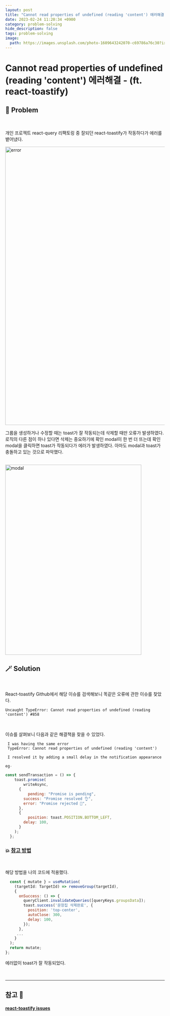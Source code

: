 ```yaml
---
layout: post
title: "Cannot read properties of undefined (reading 'content') 에러해결 - (ft. react-toastify)"
date: 2023-02-24 11:20:34 +0900
category: problem-solving
hide_description: false
tags: problem-solving
image:
  path: https://images.unsplash.com/photo-1609643242070-c69786a76c30?ixlib=rb-1.2.1&ixid=MnwxMjA3fDB8MHxwaG90by1wYWdlfHx8fGVufDB8fHx8&auto=format&fit=crop&w=1332&q=80
---
```


# Cannot read properties of undefined (reading 'content') 에러해결 - (ft. react-toastify)

## 🧶 Problem

<br>

개인 프로젝트 react-query 리팩토링 중 잘되던 react-toastify가 작동하다가 에러를 뱉어냈다.

<img width="878" alt="error" src="https://user-images.githubusercontent.com/79234473/221079357-4e45ccc4-0725-4dbb-925d-c7c3bec7c822.png">

<br>

그룹을 생성하거나 수정할 때는 toast가 잘 작동되는데 삭제할 때만 오류가 발생하였다. 로직의 다른 점이 하나 있다면 삭제는 중요하기에 확인 modal이 한 번 더 뜨는데 확인 modal을 클릭하면 toast가 작동되다가 에러가 발생하였다. 아마도 modal과 toast가 충돌하고 있는 것으로 파악했다.

<br>

<img width="430" height="600" alt="modal" src="https://user-images.githubusercontent.com/79234473/221079709-250f9469-856e-4fa5-820c-d1a66d44b62b.png">

<br>

## 🪄 Solution

<br>

React-toastify Github에서 해당 이슈를 검색해보니 똑같은 오류에 관한 이슈를 찾았다.

```
Uncaught TypeError: Cannot read properties of undefined (reading 'content') #858
```

<br>

이슈를 살펴보니 다음과 같은 해결책을 찾을 수 있었다.

```
 I was having the same error
 TypeError: Cannot read properties of undefined (reading 'content')

 I resolved it by adding a small delay in the notification appearance
```

```js
eg-

const sendTransaction = () => {
    toast.promise(
        writeAsync,
      {
          pending: "Promise is pending",
        success: "Promise resolved 👌",
        error: "Promise rejected 🤯",
      },
      {
          position: toast.POSITION.BOTTOM_LEFT,
        delay: 100,
      }
    );
  };
```

### 💥 [참고 방법](https://github.com/fkhadra/react-toastify/issues/858#issuecomment-1422593857)

<br>

해당 방법을 나의 코드에 적용했다.

```js
  const { mutate } = useMutation(
    (targetId: TargetId) => removeGroup(targetId),
    {
      onSuccess: () => {
        queryClient.invalidateQueries([queryKeys.groupsData]);
        toast.success('문장집 삭제완료', {
          position: 'top-center',
          autoClose: 300,
          delay: 100,
        });
      },
     ...
    }
  );
  return mutate;
};
```

에러없이 toast가 잘 작동되었다.

<br>

---

## 참고 🫧

#### [react-toastify issues](https://github.com/fkhadra/react-toastify/issues/858)
